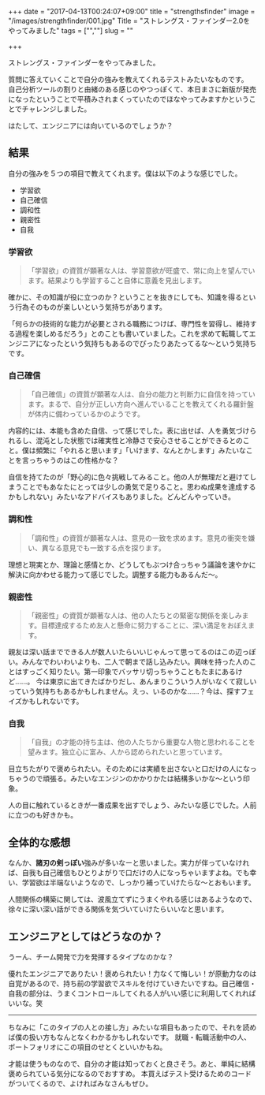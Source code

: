 +++
date = "2017-04-13T00:24:07+09:00"
title = "strengthsfinder"
image = "/images/strengthfinder/001.jpg"
Title = "ストレングス・ファインダー2.0をやってみました"
tags = ["",""]
slug = ""

+++

ストレングス・ファインダーをやってみました。

質問に答えていくことで自分の強みを教えてくれるテストみたいなものです。
自己分析ツールの割りと由緒のある感じのやつっぽくて、本日まさに新版が発売になったということで平積みされまくっていたのでほなやってみますかということでチャレンジしました。

はたして、エンジニアには向いているのでしょうか？
<!--more-->

## 結果
自分の強みを５つの項目で教えてくれます。僕は以下のような感じでした。

- 学習欲
- 自己確信
- 調和性
- 親密性
- 自我

### 学習欲

> 「学習欲」の資質が顕著な人は、学習意欲が旺盛で、常に向上を望んでいます。結果よりも学習すること自体に意義を見出します。

確かに、その知識が役に立つのか？ということを抜きにしても、知識を得るという行為そのものが楽しいという気持ちがあります。

「何らかの技術的な能力が必要とされる職務につけば、専門性を習得し、維持する過程を楽しめるだろう」とのことも書いていました。これを求めて転職してエンジニアになったという気持ちもあるのでぴったりあたってるな〜という気持ちです。

### 自己確信

> 「自己確信」の資質が顕著な人は、自分の能力と判断力に自信を持っています。まるで、自分が正しい方向へ進んでいることを教えてくれる羅針盤が体内に備わっているかのようです。

内容的には、本能も含めた自信、って感じでした。表に出せば、人を勇気づけられるし、混沌とした状態では確実性と冷静さで安心させることができるとのこと。僕は頻繁に「やれると思います」「いけます、なんとかします」みたいなことを言っちゃうのはこの性格かな？

自信を持てたのが「野心的に色々挑戦してみること。他の人が無理だと避けてしまうことでもあなたにとっては少しの勇気で足りること。思わぬ成果を達成するかもしれない」みたいなアドバイスもありました。どんどんやっていき。


### 調和性
> 「調和性」の資質が顕著な人は、意見の一致を求めます。意見の衝突を嫌い、異なる意見でも一致する点を探ります。

理想と現実とか、理論と感情とか、どうしてもぶつけ合っちゃう議論を速やかに解決に向かわせる能力って感じでした。調整する能力もあるんだ〜。

### 親密性

> 「親密性」の資質が顕著な人は、他の人たちとの緊密な関係を楽しみます。目標達成するため友人と懸命に努力することに、深い満足をおぼえます。

親友は深い話までできる人が数人いたらいいじゃんって思ってるのはこの辺っぽい。みんなでわいわいよりも、二人で朝まで話し込みたい。興味を持った人のことはすっごく知りたい。第一印象でバッサリ切っちゃうこともたまにあるけど……。
今は東京に出てきたばかりだし、あんまりこういう人がいなくて寂しいっていう気持ちもあるかもしれません。えっ、いるのかな……？今は、探すフェイズかもしれないです。


### 自我

> 「自我」の才能の持ち主は、他の人たちから重要な人物と思われることを望みます。独立心に富み、人から認められたいと思っています。

目立ちたがりで褒められたい。そのためには実績を出さないと口だけの人になっちゃうので頑張る。みたいなエンジンのかかりかたは結構多いかな〜という印象。

人の目に触れているときが一番成果を出すでしょう、みたいな感じでした。人前に立つのも好きかも。

## 全体的な感想
なんか、**諸刃の剣っぽい**強みが多いなーと思いました。実力が伴っていなければ、自我も自己確信もひとりよがりで口だけの人になっちゃいますよね。でも幸い、学習欲は半端ないようなので、しっかり補っていけたらな～とおもいます。

人間関係の構築に関しては、波風立てずにうまくやれる感じはあるようなので、徐々に深い深い話ができる関係を気づいていけたらいいなと思います。




## エンジニアとしてはどうなのか？
うーん、チーム開発で力を発揮するタイプなのかな？

優れたエンジニアでありたい！褒められたい！力なくて悔しい！が原動力なのは自覚があるので、持ち前の学習欲でスキルを付けていきたいですね。自己確信・自我の部分は、うまくコントロールしてくれる人がいい感じに利用してくれればいいな。笑


---

ちなみに「このタイプの人との接し方」みたいな項目もあったので、それを読めば僕の扱い方もなんとなくわかるかもしれないです。
就職・転職活動中の人、ポートフォリオにこの項目のせとくといいかもね。

才能は使うものなので、自分の才能は知っておくと良さそう。あと、単純に結構褒められている気分になるのでおすすめ。
本買えばテスト受けるためのコードがついてくるので、よければみなさんもぜひ。